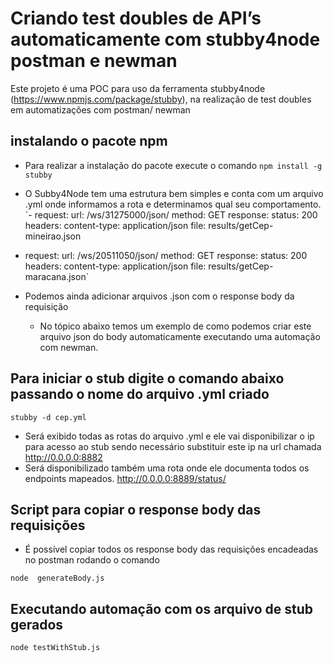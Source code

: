 # Criando test doubles de API’s automaticamente com stubby4node postman e newman
 
Este projeto é uma POC para uso da ferramenta stubby4node (https://www.npmjs.com/package/stubby), na realização de test doubles em automatizações com  postman/ newman
 
## instalando o pacote npm
 
- Para realizar a instalação do pacote execute o comando
`npm install -g stubby`
- O Subby4Node tem uma estrutura bem simples e conta com um arquivo .yml onde informamos a rota e determinamos qual seu comportamento.
`-  request:
    url: /ws/31275000/json/
    method: GET
   response:
    status: 200
    headers:
      content-type: application/json
    file: results/getCep-mineirao.json
   
-  request:
    url: /ws/20511050/json/
    method: GET
   response:
    status: 200
    headers:
      content-type: application/json
    file: results/getCep-maracana.json`
 
- Podemos ainda adicionar arquivos .json com o response body da requisição
    - No tópico abaixo temos um exemplo de como podemos criar este arquivo json do body automaticamente executando uma automação com newman.
 
 ## Para iniciar o stub digite o comando abaixo passando o nome do arquivo .yml  criado
 
`stubby -d cep.yml`
 
- Será exibido todas as rotas do arquivo .yml e ele vai disponibilizar o ip para acesso ao stub sendo necessário substituir este ip na url chamada
http://0.0.0.0:8882
- Será disponibilizado também uma rota onde ele documenta todos os endpoints mapeados.
http://0.0.0.0:8889/status/
 
 
## Script para copiar o response body das requisições
 
- É possível copiar todos os response body das requisições encadeadas no postman rodando o comando
 
`node  generateBody.js `
 
## Executando automação com os arquivo de stub gerados
 
`node testWithStub.js`
